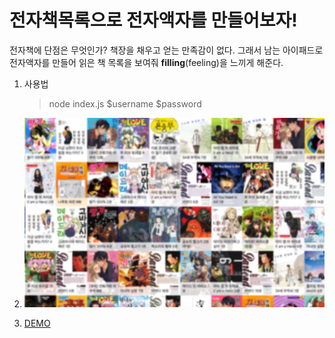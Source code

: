 # 전자책목록으로 전자액자를 만들어보자!

전자책에 단점은 무엇인가? 책장을 채우고 얻는 만족감이 없다. 그래서
남는 아이패드로 전자액자를 만들어 읽은 책 목록을 보여줘  **filling**(feeling)을 느끼게 해준다.

1. 사용법

   > node index.js $username $password

2. ![](public/screenshot.png)

3. [DEMO](http://park9eon.com/ridi-library)